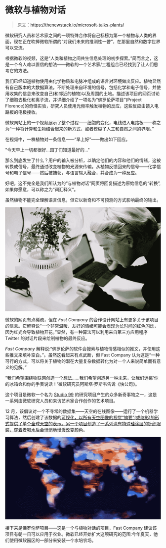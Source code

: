 # 微软与植物对话

> 原文：<https://thenewstack.io/microsoft-talks-plants/>

微软研究人员和艺术家之间的一项特殊合作将自己标榜为第一个植物与人类的界面，现在正在吹捧微软所谓的“对我们未来的推测性一瞥”，在那里自然和数字世界可以交流。

根据微软的视频，这是“人类和植物之间共生信息处理的初步探索。”简而言之，这是一个令人难以置信的想法——微软的一个艺术家/工程组合已经找到了让人们思考它的方法。

我们已经知道植物使用由化学物质和电脉冲组成的语言对环境做出反应。植物显然有自己版本的大数据算法，不断处理来自环境的信号，包括化学和电子信号，并使用收集的信息来改变自己(和邻近的植物)以及周围的土地。描述该项目的网页讨论了细胞去极化和离子流，并详细介绍了一项名为“佛罗伦萨项目”(Project Florence)的奇怪实验，研究人员使用光频率触发植物的反应，这些反应由馈入电路板的电极接收。

微软网站上的一个视频展示了整个过程——细胞的变化，电线进入电路板——称之为“一种将计算和生物结合起来的新方式，或者模糊了人工和自然之间的界限。”

在视频中，一株植物对一条信息——“早上好”——做出如下回应。

"今天早上一切都很好…园丁们知道最好的…"

那么到底发生了什么？用户的输入被分析，以确定他们的内容和他们的情绪，这被转换成信号，最终通过改变植物的光源来传输。从植物反馈回来的信号——化学信号和电子信号——然后被捕获，与语言输入融合，并合成为一种反应。

好吧，这不完全是我们所认为的“与植物对话”网页将回复描述为原始信息的“转换”,如果你愿意，可以称之为“词汇释义”。

虽然植物不能完全理解语言信息，但它以新奇和不可预测的方式影响最终的输出。

![Project Florence talks to plants at Microsoft's Studio 99](img/098d82aa1238e09ad06067085e7a4f53.png)

微软的网页有点稀疏，但在 *Fast Company* 的合作设计网站上有更多关于该项目的信息。它解释说“一个非常温暖、友好的情绪[可能会表现为长时间的红色闪烁](http://www.fastcodesign.com/3060347/microsoft-is-teaching-your-plants-to-talk-back)，因为红光会导致植物开花。”显然，有一种算法可以利用来自第三方应用程序 Twitter 的对话片段来绘制植物的最终反应。

*Fast Company* 解释说:“佛罗伦萨的软件会搜索与植物情感相似的推文，并使用这些推文来填补空白。”。虽然这看起来有点武断，但 Fast Company 认为这是“一种可行的方式，可以将关于植物的潜在大量复杂数据转化为对一个人来说简单而有意义的见解。”

“我们希望围绕物联网创造一个想法……我们希望创造另一种未来，让我们远离‘你的冰箱会和你的手表说话！’微软研究员阿斯塔·罗斯韦告诉《快公司》。

这个项目是微软一个名为 [Studio 99](https://msrstudio99.wordpress.com/) 的研究项目产生的众多新奇事物之一，这是一系列由微软研究人员和来访艺术家合作创作的艺术项目。

12 月，该倡议对一个不寻常的数据集——天空的在线图像——运行了一个机器学习算法，然后创建了该数据的[可视化，以所有天空图像的视觉“摘要”(或缩影)的形式提供了单个全球天空的表示。另一个项目创造了一系列涂有特殊硅涂层的针织服装，穿着者喝水后](https://msrstudio99.wordpress.com/2016/01/25/epitomized-skies/)[会悄悄地慢慢改变颜色](https://msrstudio99.wordpress.com/2015/08/07/christina-sirbu/)。

![A world map of sky images - Microsoft studio 99](img/0448a72f07dddb52e02dcdbfcbf152b2.png)

接下来是佛罗伦萨项目——这是一个与植物对话的项目，Fast Company 建议该项目有朝一日可以应用于农业。微软已经开始扩大这项研究的范围:今年夏天，他们使用微软园区的一部分来安装一个水培农场。

<svg xmlns:xlink="http://www.w3.org/1999/xlink" viewBox="0 0 68 31" version="1.1"><title>Group</title> <desc>Created with Sketch.</desc></svg>